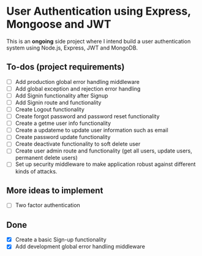# User Authentication using Express, Mongoose and JWT

This is an **ongoing** side project where I intend build a user authentication system using Node.js, Express, JWT and MongoDB.

## To-dos (project requirements)

- [ ] Add production global error handling middleware
- [ ] Add global exception and rejection error handling
- [ ] Add Signin functionality after Signup
- [ ] Add Signin route and functionality
- [ ] Create Logout functionality
- [ ] Create forgot password and password reset functionality
- [ ] Create a getme user info functionality
- [ ] Create a updateme to update user information such as email
- [ ] Create password update functionality
- [ ] Create deactivate functionality to soft delete user
- [ ] Create user admin route and functionality (get all users, update users, permanent delete users)
- [ ] Set up security middleware to make application robust against different kinds of attacks.

## More ideas to implement

- [ ] Two factor authentication

## Done

- [x] Create a basic Sign-up functionality
- [x] Add development global error handling middleware
